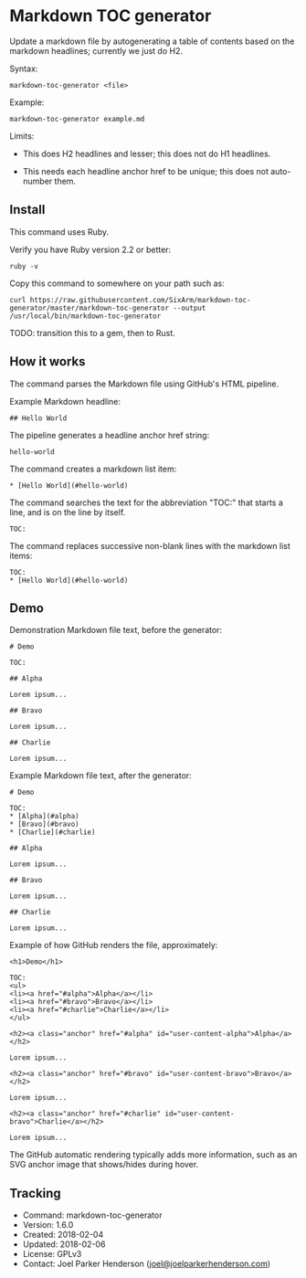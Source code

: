 # Markdown TOC generator

Update a markdown file by autogenerating a table of contents
based on the markdown headlines; currently we just do H2.

Syntax:

    markdown-toc-generator <file>

Example:

    markdown-toc-generator example.md

Limits:

  * This does H2 headlines and lesser; this does not do H1 headlines.

  * This needs each headline anchor href to be unique; this does not auto-number them.


## Install

This command uses Ruby.

Verify you have Ruby version 2.2 or better:

    ruby -v

Copy this command to somewhere on your path such as:

    curl https://raw.githubusercontent.com/SixArm/markdown-toc-generator/master/markdown-toc-generator --output /usr/local/bin/markdown-toc-generator

TODO: transition this to a gem, then to Rust.


## How it works

The command parses the Markdown file using GitHub's HTML pipeline.

Example Markdown headline:

    ## Hello World

The pipeline generates a headline anchor href string:

    hello-world

The command creates a markdown list item:

    * [Hello World](#hello-world)

The command searches the text for the abbreviation "TOC:"
that starts a line, and is on the line by itself.

    TOC:

The command replaces successive non-blank lines with the markdown list items:

    TOC:
    * [Hello World](#hello-world)


## Demo

Demonstration Markdown file text, before the generator:

    # Demo

    TOC:
      
    ## Alpha

    Lorem ipsum...

    ## Bravo
    
    Lorem ipsum...

    ## Charlie

    Lorem ipsum...

Example Markdown file text, after the generator:

    # Demo

    TOC:
    * [Alpha](#alpha)
    * [Bravo](#bravo)
    * [Charlie](#charlie)
      
    ## Alpha

    Lorem ipsum...

    ## Bravo
    
    Lorem ipsum...

    ## Charlie

    Lorem ipsum...

Example of how GitHub renders the file, approximately:

    <h1>Demo</h1>

    TOC:
    <ul>
    <li><a href="#alpha">Alpha</a></li>
    <li><a href="#bravo">Bravo</a></li>
    <li><a href="#charlie">Charlie</a></li>
    </ul>
 
    <h2><a class="anchor" href="#alpha" id="user-content-alpha">Alpha</a></h2>

    Lorem ipsum...

    <h2><a class="anchor" href="#bravo" id="user-content-bravo">Bravo</a></h2>
    
    Lorem ipsum...

    <h2><a class="anchor" href="#charlie" id="user-content-bravo">Charlie</a></h2>

    Lorem ipsum...


The GitHub automatic rendering typically adds more information, 
such as an SVG anchor image that shows/hides during hover.


## Tracking

* Command: markdown-toc-generator
* Version: 1.6.0
* Created: 2018-02-04
* Updated: 2018-02-06
* License: GPLv3
* Contact: Joel Parker Henderson (joel@joelparkerhenderson.com)


